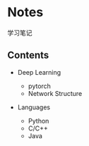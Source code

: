 # Notes
学习笔记

## Contents

- Deep Learning

    - pytorch
    - Network Structure

- Languages

    - Python
    - C/C++
    - Java